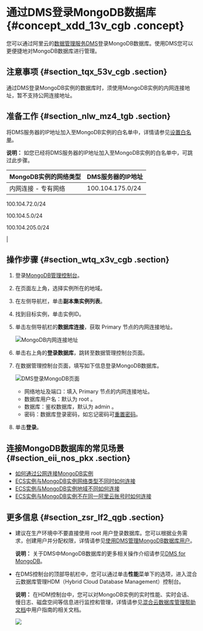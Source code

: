 # 通过DMS登录MongoDB数据库 {#concept_xdd_13v_cgb .concept}

您可以通过阿里云的[数据管理服务DMS](https://help.aliyun.com/document_detail/47550.html)登录MongoDB数据库。使用DMS您可以更便捷地对MongoDB数据库进行管理。

## 注意事项 {#section_tqx_53v_cgb .section}

通过DMS登录MongoDB实例的数据库时，须使用MongoDB实例的内网连接地址，暂不支持公网连接地址。

## 准备工作 {#section_nlw_mz4_tgb .section}

将DMS服务器的IP地址加入至MongoDB实例的白名单中，详情请参见[设置白名单](cn.zh-CN/单节点快速入门/设置白名单.md#)。

**说明：** 如您已经将DMS服务器的IP地址加入至MongoDB实例的白名单中，可跳过此步骤。

|MongoDB实例的网络类型|DMS服务器的IP地址|
|:-------------|:----------|
|内网连接 - 专有网络| 100.104.175.0/24

 100.104.72.0/24

 100.104.5.0/24

 100.104.205.0/24

 |

## 操作步骤 {#section_wtq_x3v_cgb .section}

1.  登录[MongoDB管理控制台](https://mongodb.console.aliyun.com/)。
2.  在页面左上角，选择实例所在的地域。
3.  在左侧导航栏，单击**副本集实例列表**。
4.  找到目标实例，单击实例ID。
5.  单击左侧导航栏的**数据库连接**，获取 Primary 节点的内网连接地址。

    ![MongoDB内网连接地址](http://static-aliyun-doc.oss-cn-hangzhou.aliyuncs.com/assets/img/23695/155842510334538_zh-CN.png)

6.  单击右上角的**登录数据库**，跳转至数据管理控制台页面。
7.  在数据管理控制台页面，填写如下信息登录MongoDB数据库。

    ![DMS登录MongoDB页面](http://static-aliyun-doc.oss-cn-hangzhou.aliyuncs.com/assets/img/23695/155842510313740_zh-CN.png)

    -   网络地址及端口：填入 Primary 节点的内网连接地址。
    -   数据库用户名：默认为 root 。
    -   数据库：鉴权数据库，默认为 admin 。
    -   密码：数据库登录密码，如忘记密码可[重置密码](cn.zh-CN/单节点快速入门/设置密码.md#)。
8.  单击**登录**。

## 连接MongoDB数据库的常见场景 {#section_eii_nos_pkx .section}

-   [如何通过公网连接MongoDB实例](../../../../cn.zh-CN/用户指南/连接实例/如何通过公网连接MongoDB实例.md#)
-   [ECS实例与MongoDB实例网络类型不同时如何连接](../../../../cn.zh-CN/用户指南/连接实例/ECS实例与MongoDB实例网络类型不同时如何连接.md#)
-   [ECS实例与MongoDB实例地域不同如何连接](../../../../cn.zh-CN/用户指南/连接实例/ECS实例与MongoDB实例地域不同如何连接.md#)
-   [ECS实例与MongoDB实例不在同一阿里云账号时如何连接](../../../../cn.zh-CN/用户指南/连接实例/ECS实例与MongoDB实例不在同一阿里云账号时如何连接.md#)

## 更多信息 {#section_zsr_lf2_qgb .section}

-   建议在生产环境中不要直接使用 root 用户登录数据库。您可以根据业务需求，创建用户并分配权限，详情请参见[使用DMS管理MongoDB数据库用户](../../../../cn.zh-CN/用户指南/账号管理/使用DMS管理MongoDB数据库用户.md#)。

    **说明：** 关于DMS中MongoDB数据库的更多相关操作介绍请参见[DMS for MongoDB](https://help.aliyun.com/document_detail/47683.html)。

-   在DMS控制台的顶部导航栏中，您可以通过单击**性能**菜单下的选项，进入混合云数据库管理HDM（Hybrid Cloud Database Management）控制台。

    **说明：** 在HDM控制台中，您可以对MongoDB实例的实时性能、实时会话、慢日志、磁盘空间等信息进行监控和管理，详情请参见[混合云数据库管理帮助文档](https://help.aliyun.com/product/63907.html)中用户指南的相关文档。

    ![](http://static-aliyun-doc.oss-cn-hangzhou.aliyuncs.com/assets/img/23695/155842510347679_zh-CN.png)


